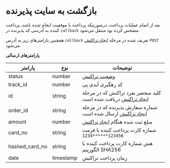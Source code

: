 # بازگشت به سایت پذیرنده

بعد از اتمام عملیات پرداخت، درصورتیکه پرداخت با موفقیت انجام شده باشد، پرداخت کننده به آدرسی که پذیرنده در `callback` مشخص کرده بود منتقل می‌شود.

همچنین پارامترهای زیر به آدرس `callback` تعریف شده در مرحله [ایجاد تراکنش](#2c82b7acb2) `POST` می‌شود.

**پارامترهای ارسالی**

پارامتر | نوع | توضیحات
------- | --- | -------
status | number | [وضعیت تراکنش](#ad39f18522)
track_id | number | کد رهگیری آیدی پی
id | string | کلید منحصر بفرد تراکنش که در مرحله [ایجاد تراکنش](#2c82b7acb2) دریافت شده است
order_id | string | شماره سفارش پذیرنده که در مرحله [ایجاد تراکنش](#2c82b7acb2) ارسال شده است
amount | number | مبلغ ثبت شده هنگام [ایجاد تراکنش](#2c82b7acb2)
card_no | string | شماره کارت پرداخت کننده با فرمت `123456******1234`
hashed_card_no | string | هش شماره کارت پرداخت کننده با الگوریتم SHA256
date | timestamp | زمان پرداخت تراکنش